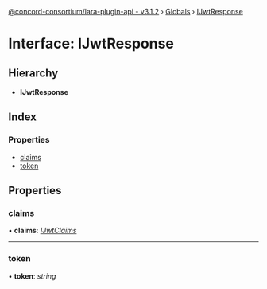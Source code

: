 [@concord-consortium/lara-plugin-api - v3.1.2](../README.md) › [Globals](../globals.md) › [IJwtResponse](ijwtresponse.md)

# Interface: IJwtResponse

## Hierarchy

* **IJwtResponse**

## Index

### Properties

* [claims](ijwtresponse.md#claims)
* [token](ijwtresponse.md#token)

## Properties

###  claims

• **claims**: *[IJwtClaims](ijwtclaims.md)*

___

###  token

• **token**: *string*
